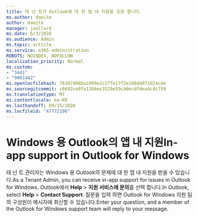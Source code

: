 ```yaml
---
title: 테 넌 트가 Outlook에 대 한 앱 내 지원을 조종 합니다.
ms.author: daeite
author: daeite
manager: joallard
ms.date: 6/3/2020
ms.audience: Admin
ms.topic: article
ms.service: o365-administration
ROBOTS: NOINDEX, NOFOLLOW
localization_priority: Normal
ms.custom:
- "3441"
- "9001442"
ms.openlocfilehash: 76387d08ba2d99e2c27fe17f2e19840d71d24cde
ms.sourcegitcommit: c6692ce0fa1358ec3529e59ca0ecdfdea4cdc759
ms.translationtype: MT
ms.contentlocale: ko-KR
ms.lasthandoff: 09/15/2020
ms.locfileid: "47772196"
---
```

# <a name="in-app-support-in-outlook-for-windows"></a><span data-ttu-id="722f9-102">Windows 용 Outlook의 앱 내 지원</span><span class="sxs-lookup"><span data-stu-id="722f9-102">In-app support in Outlook for Windows</span></span>

<span data-ttu-id="722f9-103">테 넌 트 관리자는 Windows 용 Outlook의 문제에 대 한 앱 내 지원을 받을 수 있습니다.</span><span class="sxs-lookup"><span data-stu-id="722f9-103">As a Tenant Admin, you can receive in-app support for issues in Outlook for Windows.</span></span> <span data-ttu-id="722f9-104">Outlook에서 **Help**  >  **지원 서비스에 문의**를 선택 합니다.</span><span class="sxs-lookup"><span data-stu-id="722f9-104">In Outlook, select **Help** > **Contact Support**.</span></span> <span data-ttu-id="722f9-105">질문을 입력 하면 Outlook for Windows 지원 팀의 구성원이 메시지에 회신할 수 있습니다.</span><span class="sxs-lookup"><span data-stu-id="722f9-105">Enter your question, and a member of the Outlook for Windows support team will reply to your message.</span></span>